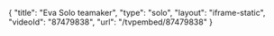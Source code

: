 {
    "title": "Eva Solo teamaker",
    "type": "solo",
    "layout": "iframe-static",
    "videoId": "87479838",
    "url": "\/tvpembed\/87479838"
}